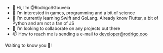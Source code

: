 - 👋 Hi, I’m @RodrigoSGouveia
- 👀 I’m interested in games, programming and a bit of science
- 🌱 I’m currently learning Swift and GoLang. Already know Flutter, a bit of Python and am not a fan of JS
- 💞️ I’m looking to collaborate on any projects out there
- 📫 How to reach me is sending a e-mail to developer@rodrigo.ooo

Waiting to know you 🙂!

<!---
RodrigoSGouveia/RodrigoSGouveia is a ✨ special ✨ repository because its `README.md` (this file) appears on your GitHub profile.
You can click the Preview link to take a look at your changes.
--->
